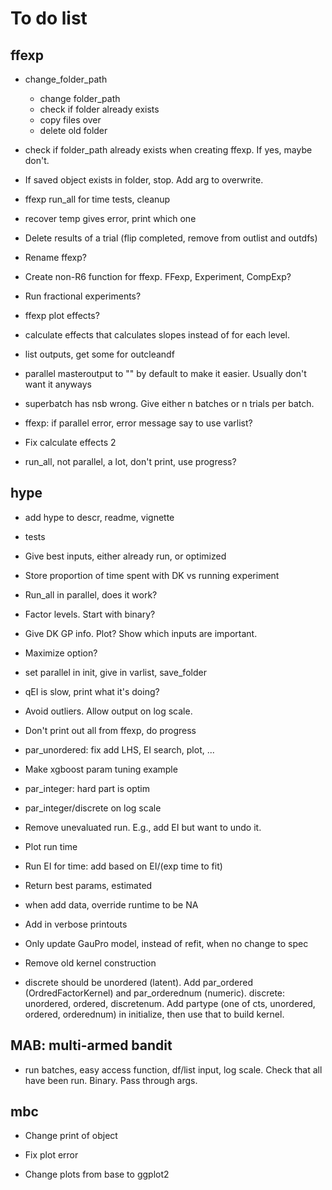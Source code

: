 # To do list

## ffexp

-   change_folder_path

    -   change folder_path
    -   check if folder already exists
    -   copy files over
    -   delete old folder

-   check if folder_path already exists when creating ffexp. If yes, maybe don't.

-   If saved object exists in folder, stop. Add arg to overwrite.

-   ffexp run_all for time tests, cleanup

-   recover temp gives error, print which one

-   Delete results of a trial (flip completed, remove from outlist and outdfs)

-   Rename ffexp?

-   Create non-R6 function for ffexp. FFexp, Experiment, CompExp?

-   Run fractional experiments?

-   ffexp plot effects?

-   calculate effects that calculates slopes instead of for each level.

-   list outputs, get some for outcleandf

-   parallel masteroutput to "" by default to make it easier. Usually don't want it anyways

-   superbatch has nsb wrong. Give either n batches or n trials per batch.

-   ffexp: if parallel error, error message say to use varlist?

-   Fix calculate effects 2

-   run_all, not parallel, a lot, don't print, use progress?

## hype

-   add hype to descr, readme, vignette

-   tests

-   Give best inputs, either already run, or optimized

-   Store proportion of time spent with DK vs running experiment

-   Run_all in parallel, does it work?

-   Factor levels. Start with binary?

-   Give DK GP info. Plot? Show which inputs are important.

-   Maximize option?

-   set parallel in init, give in varlist, save_folder

-   qEI is slow, print what it's doing?

-   Avoid outliers. Allow output on log scale.

-   Don't print out all from ffexp, do progress

-   par_unordered: fix add LHS, EI search, plot, ...

-   Make xgboost param tuning example

-   par_integer: hard part is optim

- par_integer/discrete on log scale

-   Remove unevaluated run. E.g., add EI but want to undo it.

-   Plot run time

- Run EI for time: add based on EI/(exp time to fit)

- Return best params, estimated

- when add data, override runtime to be NA

- Add in verbose printouts

- Only update GauPro model, instead of refit, when no change to spec

- Remove old kernel construction

- discrete should be unordered (latent). Add par_ordered (OrdredFactorKernel)
and par_orderednum (numeric).
discrete: unordered, ordered, discretenum.
Add partype (one of cts, unordered, ordered, orderednum) in initialize,
then use that to build kernel.

## MAB: multi-armed bandit

-   run batches, easy access function, df/list input, log scale. Check that all have been run. Binary. Pass through args.

## mbc

- Change print of object

- Fix plot error

- Change plots from base to ggplot2
